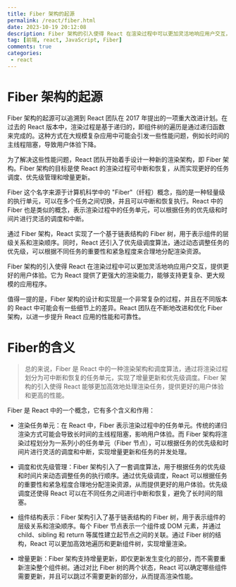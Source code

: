 ```yaml
---
title: Fiber 架构的起源
permalink: /react/fiber.html
date: 2023-10-19 20:12:08
description: Fiber 架构的引入使得 React 在渲染过程中可以更加灵活地响应用户交互，提供更好的用户体验。
tag: [前端, react, JavaScript, Fiber]
comments: true
categories: 
 - react
---
```


# Fiber 架构的起源
Fiber 架构的起源可以追溯到 React 团队在 2017 年提出的一项重大改进计划。在过去的 React 版本中，渲染过程是基于递归的，即组件树的遍历是通过递归函数来完成的。这种方式在大规模复杂应用中可能会引发一些性能问题，例如长时间的主线程阻塞，导致用户体验下降。
<!-- more -->
为了解决这些性能问题，React 团队开始着手设计一种新的渲染架构，即 Fiber 架构。Fiber 架构的目标是使 React 的渲染过程可中断和恢复，从而实现更好的任务调度、优先级管理和增量更新。

Fiber 这个名字来源于计算机科学中的 "Fiber"（纤程）概念，指的是一种轻量级的执行单元，可以在多个任务之间切换，并且可以中断和恢复执行。React 中的 Fiber 也是类似的概念，表示渲染过程中的任务单元，可以根据任务的优先级和时间片进行灵活的调度和中断。

通过 Fiber 架构，React 实现了一个基于链表结构的 Fiber 树，用于表示组件的层级关系和渲染顺序。同时，React 还引入了优先级调度算法，通过动态调整任务的优先级，可以根据不同任务的重要性和紧急程度来合理地分配渲染资源。

Fiber 架构的引入使得 React 在渲染过程中可以更加灵活地响应用户交互，提供更好的用户体验。它为 React 提供了更强大的渲染能力，能够支持更复杂、更大规模的应用程序。

值得一提的是，Fiber 架构的设计和实现是一个非常复杂的过程，并且在不同版本的 React 中可能会有一些细节上的差异。React 团队在不断地改进和优化 Fiber 架构，以进一步提升 React 应用的性能和可靠性。

# Fiber的含义
> 总的来说，Fiber 是 React 中的一种渲染架构和调度算法，通过将渲染过程划分为可中断和恢复的任务单元，实现了增量更新和优先级调度。Fiber 架构的引入使得 React 能够更加高效地处理渲染任务，提供更好的用户体验和更高的性能。

Fiber 是 React 中的一个概念，它有多个含义和作用：

- 渲染任务单元：在 React 中，Fiber 表示渲染过程中的任务单元。传统的递归渲染方式可能会导致长时间的主线程阻塞，影响用户体验。而 Fiber 架构将渲染过程划分为一系列小的任务单元（Fiber 节点），可以根据任务的优先级和时间片进行灵活的调度和中断，实现增量更新和任务的并发处理。

- 调度和优先级管理：Fiber 架构引入了一套调度算法，用于根据任务的优先级和时间片来动态调整任务的执行顺序。通过优先级调度，React 可以根据任务的重要性和紧急程度合理地分配渲染资源，从而提供更好的用户体验。优先级调度还使得 React 可以在不同任务之间进行中断和恢复，避免了长时间的阻塞。

- 组件结构表示：Fiber 架构引入了基于链表结构的 Fiber 树，用于表示组件的层级关系和渲染顺序。每个 Fiber 节点表示一个组件或 DOM 元素，并通过 child、sibling 和 return 等属性建立起节点之间的关联。通过 Fiber 树的结构，React 可以更加高效地遍历和更新组件树，实现增量渲染。

- 增量更新：Fiber 架构支持增量更新，即仅更新发生变化的部分，而不需要重新渲染整个组件树。通过对比 Fiber 树的两个状态，React 可以确定哪些组件需要更新，并且可以跳过不需要更新的部分，从而提高渲染性能。


